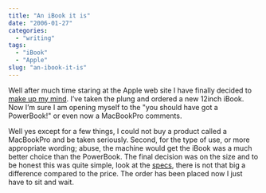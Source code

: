 ```yaml
---
title: "An iBook it is"
date: "2006-01-27"
categories:
  - "writing"
tags:
  - "iBook"
  - "Apple"
slug: "an-ibook-it-is"
---
```


Well after much time staring at the Apple web site I have finally decided to [make up my mind][1]. I’ve taken the plung and ordered a new 12inch iBook. Now I’m sure I am opening myself to the "you should have got a PowerBook!" or even now a MacBookPro comments.

Well yes except for a few things, I could not buy a product called a MacBookPro and be taken seriously. Second, for the type of use, or more appropriate wording; abuse, the machine would get the iBook was a much better choice than the PowerBook.
The final decision was on the size and to be honest this was quite simple, look at the [specs][2], there is not that big a difference compared to the price.
The order has been placed now I just have to sit and wait.

[1]: https://adamchamberlin.info/2005/12/ibook-or-powerbook/
[2]: https://www.apple.com/uk/ibook/specs.html
